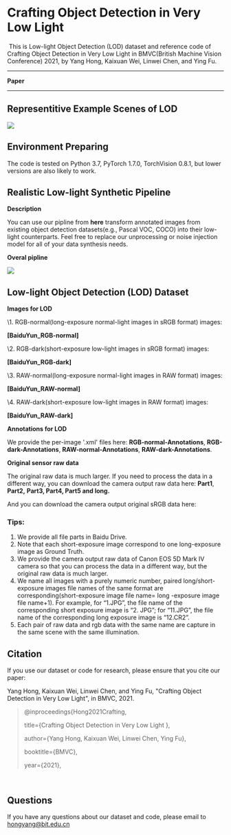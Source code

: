 # Crafting Object Detection in Very Low Light

​	This is Low-light Object Detection (LOD) dataset and reference code of Crafting Object Detection in Very Low Light in BMVC(British Machine Vision Conference) 2021, by Yang Hong, Kaixuan Wei, Linwei Chen, and Ying Fu.

------

**Paper**

------



## Representitive Example Scenes of LOD

![](https://cdn.jsdelivr.net/gh/MUYIio/CDN@1.9/Images/Paper/1.png)



## Environment Preparing

The code is tested on Python 3.7, PyTorch 1.7.0, TorchVision 0.8.1, but lower versions are also likely to work.



## Realistic Low-light Synthetic Pipeline

**Description**

You can use our pipline from **here** transform annotated images from existing object detection datasets(e.g., Pascal VOC, COCO) into their low-light counterparts. Feel free to replace our unprocessing or noise injection model for all of your data synthesis needs.

**Overal pipline**

![](https://cdn.jsdelivr.net/gh/MUYIio/CDN@1.9/Images/Paper/2.png)



## Low-light Object Detection (LOD) Dataset

**Images for LOD**

\1. RGB-normal(long-exposure normal-light images in sRGB format) images: 

**[BaiduYun_RGB-normal]**

\2. RGB-dark(short-exposure low-light images in sRGB format) images: 

**[BaiduYun_RGB-dark]**

\3. RAW-normal(long-exposure normal-light images in RAW format) images:

**[BaiduYun_RAW-normal]**

\4. RAW-dark(short-exposure low-light images in RAW format) images:

**[BaiduYun_RAW-dark]**

 

**Annotations for LOD**

We provide the per-image '.xml' files here: **RGB-normal-Annotations**, **RGB-dark-Annotations**, **RAW-normal-Annotations**, **RAW-dark-Annotations**.

**Original sensor raw data**

The original raw data is much larger. If you need to process the data in a different way, you can download the camera output raw data here: **Part1**, **Part2,** **Part3, Part4, Part5 and long.**

And you can download the camera output original sRGB data here:

### Tips:

1.  We provide all file parts in Baidu Drive.
2. Note that each short-exposure image correspond to one long-exposure image as Ground Truth.
3. We provide the camera output raw data of Canon EOS 5D Mark IV camera so that you can process the data in a different way, but the original raw data is much larger. 
4.  We name all images with a purely numeric number, paired long/short-exposure images file names of the same format are corresponding(short-exposure image file name= long -exposure image file name+1). For example, for “1.JPG”, the file name of the corresponding short exposure image is “2. JPG”; for “11.JPG”, the file name of the corresponding long exposure image is “12.CR2”.
5. Each pair of raw data and rgb data with the same name are capture in the same scene with the same illumination.



## Citation

If you use our dataset or code for research, please ensure that you cite our paper:

Yang Hong, Kaixuan Wei, Linwei Chen, and Ying Fu, "Crafting Object Detection in Very Low Light", in BMVC, 2021.

> @inproceedings{Hong2021Crafting,
>
>  title={Crafting Object Detection in Very Low Light },
>
>  author={Yang Hong, Kaixuan Wei, Linwei Chen, Ying Fu},
>
>  booktitle={BMVC},
>
>  year={2021},

​          



## Questions

If you have any questions about our dataset and code, please email to hongyang@bit.edu.cn